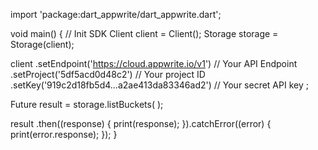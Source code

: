 import 'package:dart_appwrite/dart_appwrite.dart';

void main() { // Init SDK
  Client client = Client();
  Storage storage = Storage(client);

  client
    .setEndpoint('https://cloud.appwrite.io/v1') // Your API Endpoint
    .setProject('5df5acd0d48c2') // Your project ID
    .setKey('919c2d18fb5d4...a2ae413da83346ad2') // Your secret API key
  ;

  Future result = storage.listBuckets(
  );

  result
    .then((response) {
      print(response);
    }).catchError((error) {
      print(error.response);
  });
}